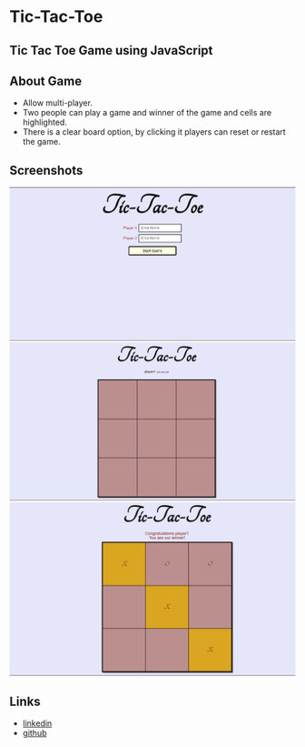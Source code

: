 # Tic-Tac-Toe

## Tic Tac Toe Game using JavaScript

## About Game
 - Allow multi-player.
 - Two people can play a game and winner of the game and cells are highlighted.
 - There is a clear board option, by clicking it players can reset or restart the game.

## Screenshots
![alt text](https://github.com/srija-7/Tic-Tac-Toe/blob/main/images/2022-07-07%20(1).png)
![alt text](https://github.com/srija-7/Tic-Tac-Toe/blob/main/images/2022-07-07%20(2).png)
![alt text](https://github.com/srija-7/Tic-Tac-Toe/blob/main/images/2022-07-07%20(4).png)

## Links
 - [linkedin](https://www.linkedin.com/in/srija-2907/)
 - [github](https://github.com/srija-7)
